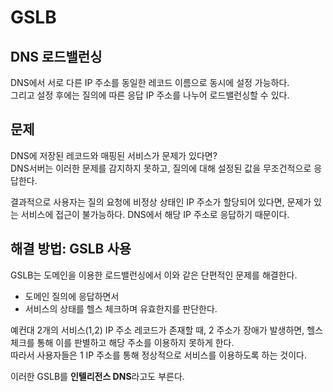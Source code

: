 # GSLB

## DNS 로드밸런싱

DNS에서 서로 다른 IP 주소를 동일한 레코드 이름으로 동시에 설정 가능하다.  
그리고 설정 후에는 질의에 따른 응답 IP 주소를 나누어 로드밸런싱할 수 있다.

## 문제

DNS에 저장된 레코드와 매핑된 서비스가 문제가 있다면?  
DNS서버는 이러한 문제를 감지하지 못하고, 질의에 대해 설정된 값을 무조건적으로 응답한다.

결과적으로 사용자는 질의 요청에 비정상 상태인 IP 주소가 할당되어 있다면, 문제가 있는 서비스에 접근이 불가능하다. DNS에서 해당 IP 주소로 응답하기 때문이다.

## 해결 방법: GSLB 사용

GSLB는 도메인을 이용한 로드밸런싱에서 이와 같은 단편적인 문제를 해결한다.  

+ 도메인 질의에 응답하면서
+ 서비스의 상태를 헬스 체크하며 유효한지를 판단한다.

예컨대 2개의 서비스(1,2) IP 주소 레코드가 존재할 때, 2 주소가 장애가 발생하면, 헬스 체크를 통해 이를 판별하고 해당 주소를 이용하지 못하게 한다.  
따라서 사용자들은 1 IP 주소를 통해 정상적으로 서비스를 이용하도록 하는 것이다.

이러한 GSLB를 **인텔리전스 DNS**라고도 부른다.

